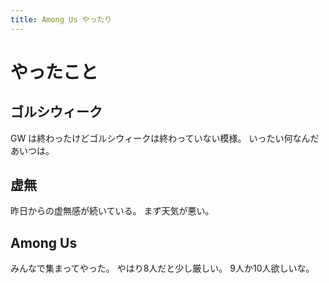 ```yaml
---
title: Among Us やったり
---
```


# やったこと

## ゴルシウィーク

GW は終わったけどゴルシウィークは終わっていない模様。
いったい何なんだあいつは。

## 虚無

昨日からの虚無感が続いている。
まず天気が悪い。

## Among Us

みんなで集まってやった。
やはり8人だと少し厳しい。
9人か10人欲しいな。

